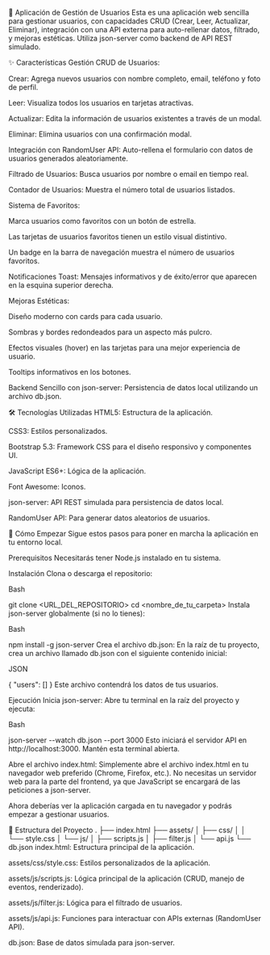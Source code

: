 🚀 Aplicación de Gestión de Usuarios
Esta es una aplicación web sencilla para gestionar usuarios, con capacidades CRUD (Crear, Leer, Actualizar, Eliminar), integración con una API externa para auto-rellenar datos, filtrado, y mejoras estéticas. Utiliza json-server como backend de API REST simulado.

✨ Características
Gestión CRUD de Usuarios:

Crear: Agrega nuevos usuarios con nombre completo, email, teléfono y foto de perfil.

Leer: Visualiza todos los usuarios en tarjetas atractivas.

Actualizar: Edita la información de usuarios existentes a través de un modal.

Eliminar: Elimina usuarios con una confirmación modal.

Integración con RandomUser API: Auto-rellena el formulario con datos de usuarios generados aleatoriamente.

Filtrado de Usuarios: Busca usuarios por nombre o email en tiempo real.

Contador de Usuarios: Muestra el número total de usuarios listados.

Sistema de Favoritos:

Marca usuarios como favoritos con un botón de estrella.

Las tarjetas de usuarios favoritos tienen un estilo visual distintivo.

Un badge en la barra de navegación muestra el número de usuarios favoritos.

Notificaciones Toast: Mensajes informativos y de éxito/error que aparecen en la esquina superior derecha.

Mejoras Estéticas:

Diseño moderno con cards para cada usuario.

Sombras y bordes redondeados para un aspecto más pulcro.

Efectos visuales (hover) en las tarjetas para una mejor experiencia de usuario.

Tooltips informativos en los botones.

Backend Sencillo con json-server: Persistencia de datos local utilizando un archivo db.json.

🛠️ Tecnologías Utilizadas
HTML5: Estructura de la aplicación.

CSS3: Estilos personalizados.

Bootstrap 5.3: Framework CSS para el diseño responsivo y componentes UI.

JavaScript ES6+: Lógica de la aplicación.

Font Awesome: Iconos.

json-server: API REST simulada para persistencia de datos local.

RandomUser API: Para generar datos aleatorios de usuarios.

🚀 Cómo Empezar
Sigue estos pasos para poner en marcha la aplicación en tu entorno local.

Prerequisitos
Necesitarás tener Node.js instalado en tu sistema.

Instalación
Clona o descarga el repositorio:

Bash

git clone <URL_DEL_REPOSITORIO>
cd <nombre_de_tu_carpeta>
Instala json-server globalmente (si no lo tienes):

Bash

npm install -g json-server
Crea el archivo db.json:
En la raíz de tu proyecto, crea un archivo llamado db.json con el siguiente contenido inicial:

JSON

{
  "users": []
}
Este archivo contendrá los datos de tus usuarios.

Ejecución
Inicia json-server:
Abre tu terminal en la raíz del proyecto y ejecuta:

Bash

json-server --watch db.json --port 3000
Esto iniciará el servidor API en http://localhost:3000. Mantén esta terminal abierta.

Abre el archivo index.html:
Simplemente abre el archivo index.html en tu navegador web preferido (Chrome, Firefox, etc.). No necesitas un servidor web para la parte del frontend, ya que JavaScript se encargará de las peticiones a json-server.

Ahora deberías ver la aplicación cargada en tu navegador y podrás empezar a gestionar usuarios.

📂 Estructura del Proyecto
.
├── index.html
├── assets/
│   ├── css/
│   │   └── style.css
│   └── js/
│       ├── scripts.js
│       ├── filter.js
│       └── api.js
└── db.json
index.html: Estructura principal de la aplicación.

assets/css/style.css: Estilos personalizados de la aplicación.

assets/js/scripts.js: Lógica principal de la aplicación (CRUD, manejo de eventos, renderizado).

assets/js/filter.js: Lógica para el filtrado de usuarios.

assets/js/api.js: Funciones para interactuar con APIs externas (RandomUser API).

db.json: Base de datos simulada para json-server.